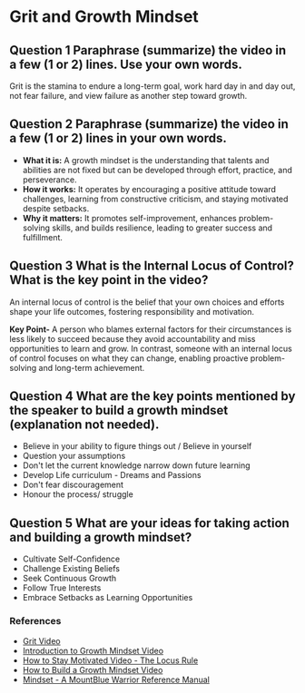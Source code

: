 # Grit and Growth Mindset

## Question 1 Paraphrase (summarize) the video in a few (1 or 2) lines. Use your own words.

Grit is the stamina to endure a long-term goal, work hard day in and day out, not fear failure, and view failure as another step toward growth.

## Question 2 Paraphrase (summarize) the video in a few (1 or 2) lines in your own words.

- **What it is:** A growth mindset is the understanding that talents and abilities are not fixed but can be developed through effort, practice, and perseverance.
- **How it works:** It operates by encouraging a positive attitude toward challenges, learning from constructive criticism, and staying motivated despite setbacks.
- **Why it matters:** It promotes self-improvement, enhances problem-solving skills, and builds resilience, leading to greater success and fulfillment.

## Question 3 What is the Internal Locus of Control? What is the key point in the video?

An internal locus of control is the belief that your own choices and efforts shape your life outcomes, fostering responsibility and motivation.

**Key Point-** A person who blames external factors for their circumstances is less likely to succeed because they avoid accountability and miss opportunities to learn and grow. In contrast, someone with an internal locus of control focuses on what they can change, enabling proactive problem-solving and long-term achievement.

## Question 4 What are the key points mentioned by the speaker to build a growth mindset (explanation not needed).

- Believe in your ability to figure things out / Believe in yourself
- Question your assumptions
- Don't let the current knowledge narrow down future learning
- Develop Life curriculum - Dreams and Passions
- Don't fear discouragement
- Honour the process/ struggle

## Question 5 What are your ideas for taking action and building a growth mindset?

- Cultivate Self-Confidence
- Challenge Existing Beliefs
- Seek Continuous Growth
- Follow True Interests
- Embrace Setbacks as Learning Opportunities

### References

- [Grit Video](https://www.youtube.com/watch?v=H14bBuluwB8)
- [Introduction to Growth Mindset Video](https://www.youtube.com/watch?v=75GFzikmRY0)
- [How to Stay Motivated Video - The Locus Rule](https://www.youtube.com/watch?v=8ZhoeSaPF-k)
- [How to Build a Growth Mindset Video](https://www.youtube.com/watch?v=9DVdclX6NzY)
- [Mindset - A MountBlue Warrior Reference Manual](https://docs.google.com)
